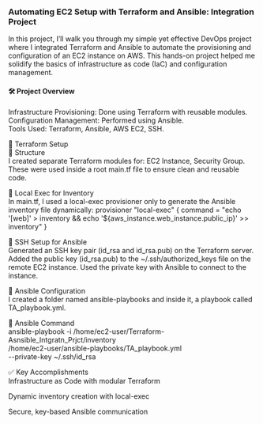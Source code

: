 <h3>Automating EC2 Setup with Terraform and Ansible: Integration Project</h3>
In this project, I’ll walk you through my simple yet effective DevOps project where I integrated Terraform and Ansible to automate the provisioning and configuration of an EC2 instance on AWS. This hands-on project helped me solidify the basics of infrastructure as code (IaC) and configuration management.

<h4>🛠️ Project Overview</h4>
Infrastructure Provisioning: Done using Terraform with reusable modules.</br>
Configuration Management: Performed using Ansible.</br>
Tools Used: Terraform, Ansible, AWS EC2, SSH.</br>


🧱 Terraform Setup </br>
🔹 Structure</br>
I created separate Terraform modules for:
EC2 Instance,
Security Group.
These were used inside a root main.tf file to ensure clean and reusable code.

🔹 Local Exec for Inventory</br>
In main.tf, I used a local-exec provisioner only to generate the Ansible inventory file dynamically:
provisioner "local-exec" {
  command = "echo '[web]' > inventory && echo '${aws_instance.web_instance.public_ip}' >> inventory"
}

🔐 SSH Setup for Ansible</br>
Generated an SSH key pair (id_rsa and id_rsa.pub) on the Terraform server.
Added the public key (id_rsa.pub) to the ~/.ssh/authorized_keys file on the remote EC2 instance.
Used the private key with Ansible to connect to the instance.

🤖 Ansible Configuration</br>
I created a folder named ansible-playbooks and inside it, a playbook called TA_playbook.yml. 

🔹 Ansible Command</br>
ansible-playbook -i /home/ec2-user/Terraform-Asnsible_Intgratn_Prjct/inventory \
/home/ec2-user/ansible-playbooks/TA_playbook.yml \
--private-key ~/.ssh/id_rsa

✅ Key Accomplishments</br>
Infrastructure as Code with modular Terraform

Dynamic inventory creation with local-exec

Secure, key-based Ansible communication




